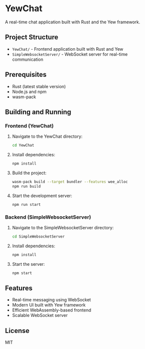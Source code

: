 # YewChat

A real-time chat application built with Rust and the Yew framework.

## Project Structure

- `YewChat/` - Frontend application built with Rust and Yew
- `SimpleWebsocketServer/` - WebSocket server for real-time communication

## Prerequisites

- Rust (latest stable version)
- Node.js and npm
- wasm-pack

## Building and Running

### Frontend (YewChat)

1. Navigate to the YewChat directory:
   ```bash
   cd YewChat
   ```

2. Install dependencies:
   ```bash
   npm install
   ```

3. Build the project:
   ```bash
   wasm-pack build --target bundler --features wee_alloc
   npm run build
   ```

4. Start the development server:
   ```bash
   npm run start
   ```

### Backend (SimpleWebsocketServer)

1. Navigate to the SimpleWebsocketServer directory:
   ```bash
   cd SimpleWebsocketServer
   ```

2. Install dependencies:
   ```bash
   npm install
   ```

3. Start the server:
   ```bash
   npm start
   ```

## Features

- Real-time messaging using WebSocket
- Modern UI built with Yew framework
- Efficient WebAssembly-based frontend
- Scalable WebSocket server

## License

MIT 